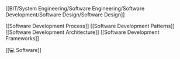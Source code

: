 [[BIT/System Engineering/Software Engineering/Software Development/Software Design/Software Design]]

[[Software Development Process]]
[[Software Development Patterns]]
[[Software Development Architecture]]
[[Software Development Frameworks]]


[[💻 Software]]
